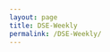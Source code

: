 ```yaml
---
layout: page
title: DSE-Weekly
permalink: /DSE-Weekly/
---
```


<br>
<br>
<div id="output"></div>
<!-- Load Babel -->
<script src="https://unpkg.com/babel-standalone@6/babel.min.js"></script>
<!-- Your custom script here -->
<script type="text/babel">

	var list = [

	"SSSTEEL",
	"GP"

	]

var i;

var text = "";

for (i = 0; i < list.length; i++) {
    text +=   `
    <img src="https://www.amarstock.com/Chart/draw?Code=${list[i]}&OVER=OverlayV!%3B&IND=&Size=600*750&cg=1&Cycle=Week1&Width=1&type=3&bg=white&upColor=Darkgreen&downColor=Red&grid=0&sv=1&dataType=1&X=undefined&Y=undefined">
    
    <br>`
  
}


document.getElementById('output').innerHTML = text;
</script>
<style type="text/css">
			#output {
			margin: 0 auto;
			width: 80%;
			text-align: center;
		}

</style>




